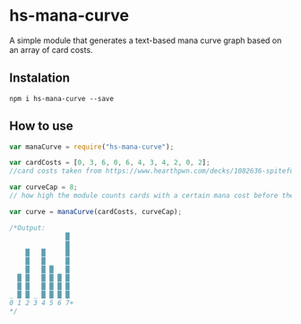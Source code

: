 # hs-mana-curve
A simple module that generates a text-based mana curve graph based on an array of card costs.

## Instalation
```
npm i hs-mana-curve --save
```

## How to use
```js
var manaCurve = require("hs-mana-curve");

var cardCosts = [0, 3, 6, 0, 6, 4, 3, 4, 2, 0, 2];
//card costs taken from https://www.hearthpwn.com/decks/1082636-spiteful-lady-in-white

var curveCap = 8;
// how high the module counts cards with a certain mana cost before they get capped off

var curve = manaCurve(cardCosts, curveCap);

/*Output:
              █ 
              █ 
    █   █     █ 
    █   █     █ 
    █   █ █   █ 
  █ █   █ █ █ █ 
  █ █   █ █ █ █ 
_ █ █ _ █ █ █ █ 
0 1 2 3 4 5 6 7+
*/
```
